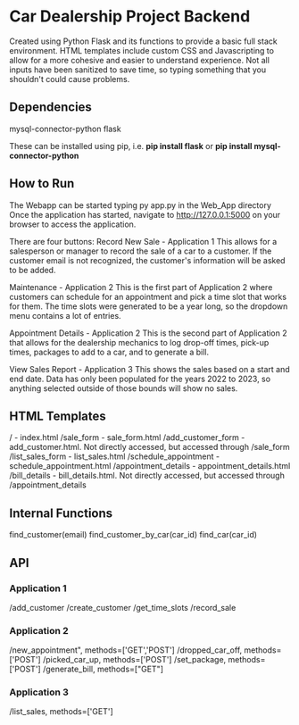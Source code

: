 # Car Dealership Project Backend
Created using Python Flask and its functions to provide a basic full stack environment. 
HTML templates include custom CSS and Javascripting to allow for a more cohesive and easier to understand experience.
Not all inputs have been sanitized to save time, so typing something that you shouldn't could cause problems. 

## Dependencies
mysql-connector-python
flask

These can be installed using pip, i.e. <strong>pip install flask</strong> or <strong>pip install mysql-connector-python</strong>

## How to Run
The Webapp can be started typing py app.py in the Web_App directory
Once the application has started, navigate to http://127.0.0.1:5000 on your browser to access the application. 

There are four buttons:
Record New Sale - Application 1
    This allows for a salesperson or manager to record the sale of a car to a customer. If the customer email is not recognized, the customer's information will be asked to be added. 

Maintenance - Application 2
    This is the first part of Application 2 where customers can schedule for an appointment and pick a time slot that works for them. The time slots were generated to be a year long, so the dropdown menu contains a lot of entries. 

Appointment Details - Application 2
    This is the second part of Application 2 that allows for the dealership mechanics to log drop-off times, pick-up times, packages to add to a car, and to generate a bill. 

View Sales Report - Application 3
    This shows the sales based on a start and end date. Data has only been populated for the years 2022 to 2023, so anything selected outside of those bounds will show no sales. 

## HTML Templates
/ - index.html
/sale_form - sale_form.html
/add_customer_form - add_customer.html. Not directly accessed, but accessed through /sale_form
/list_sales_form - list_sales.html
/schedule_appointment - schedule_appointment.html
/appointment_details - appointment_details.html
/bill_details - bill_details.html. Not directly accessed, but accessed through /appointment_details

## Internal Functions
find_customer(email)
find_customer_by_car(car_id)
find_car(car_id)

## API
### Application 1
/add_customer
/create_customer
/get_time_slots
/record_sale

### Application 2
/new_appointment", methods=['GET','POST']
/dropped_car_off, methods=['POST']
/picked_car_up, methods=['POST']
/set_package, methods=['POST']
/generate_bill, methods=["GET"]

### Application 3
/list_sales, methods=['GET']